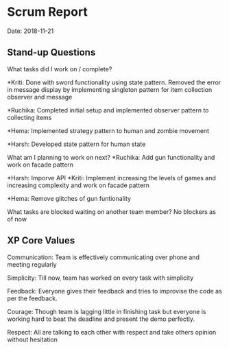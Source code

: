 # Scrum Report
Date: 2018-11-21

## Stand-up Questions
What tasks did I work on / complete?

*Kriti: Done with sword functionality using state pattern. Removed the error in message display by implementing singleton pattern for item collection observer and message 

*Ruchika: Completed initial setup and implemented observer pattern to collecting items

*Hema: Implemented strategy pattern to human and zombie movement

*Harsh: Developed state pattern for human state

What am I planning to work on next?
*Ruchika: Add gun functionality and work on facade pattern

*Harsh: Imporve API
*Kriti: Implement increasing the levels of games and increasing complexity and work on facade pattern

*Hema: Remove glitches of gun funtionality

What tasks are blocked waiting on another team member?
No blockers as of now

## XP Core Values
Communication: Team is effectively communicating over phone and meeting regularly

Simplicity: Till now, team has worked on every task with simplicity 

Feedback: Everyone gives their feedback and tries to improvise the code as per the feedback.

Courage: Though team is lagging little in finishing task but everyone is working hard to beat the deadline and present the demo perfectly.

Respect: All are talking to each other with respect and take others opinion without hesitation
